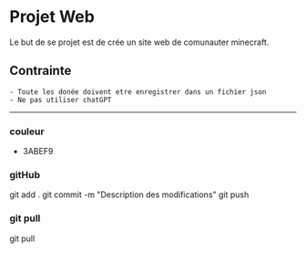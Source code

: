 # Projet Web 
Le but de se projet est de crée un site web de comunauter minecraft.

## Contrainte 
    - Toute les donée doivent etre enregistrer dans un fichier json
    - Ne pas utiliser chatGPT

---

### couleur
- 3ABEF9

### gitHub
git add .
git commit -m "Description des modifications"
git push

### git pull
git pull
